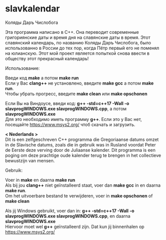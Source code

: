 # slavkalendar
Коляды Даръ Числобога

Эта программа написано в С++. Она переводит современные григориянские даты и время дня на славянские даты в время. Этот славянский календарь, по названию Коляды Даръ Числобога, было использованно в России до тех пор, когда Пётр первый его не поменял на юлианскую. Этот мой проект является попыткой снова ввести в обществу этот прекрасный календарь!

Использование:

Введи код **make** а потом **make run**  
Если у Вас **clang++** не установлено, введите **make gcc** а потом **make run**.  
Чтобы убрать прогресс, введите **make clean** или **make opschonen**  

Если Вы на Виндоусе, введи код: **g++ -std=c++17 -Wall -o slavprogWINDOWS.exe slavprogWINDOWS.cpp**, а потом **slavprogWINDOWS.exe**  
Для это необходимо иметь программу **g++**. Если это у Вас нет, посещайте https://www.msys2.org/ чтоб скачать и загрузить.  

**< Nederlands >**  
Dit is een zelfgeschreven C++ programma die Gregoriaanse datums omzet in de Slavische datums, zoals die in gebruik was in Rusland voordat Peter de Eerste deze verving door de Juliaanse kalender. Dit programma is een poging om deze prachtige oude kalender terug te brengen in het collectieve bewustzijn van mensen.  

Gebruik:  

Voer in **make** en daarna **make run**  
Als bij jou **clang++** niet geïnstalleerd staat, voer dan **make gcc** in en daarna **make run**.  
Om het uitvoerbare bestand te verwijderen, voer in **make opschonen** of **make clean**  

Als jij Windows gebruikt, voer dan in: **g++ -std=c++17 -Wall -o slavprogWINDOWS.exe slavprogWINDOWS.cpp**, en daarna **slavprogWINDOWS.exe**  
Hiervoor moet wel **g++** geïnstalleerd zijn. Dat kun jij binnenhalen op https://www.msys2.org/  
